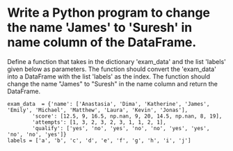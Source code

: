 # Write a Python program to change the name 'James' to 'Suresh' in name column of the DataFrame.

Define a function that takes in the dictionary 'exam_data' and the list 'labels' given below as parameters. The function should convert the 'exam_data' into a DataFrame with the list 'labels' as the index. The function should change the name "James" to "Suresh" in the name column and return the DataFrame.

    exam_data  = {'name': ['Anastasia', 'Dima', 'Katherine', 'James', 'Emily', 'Michael', 'Matthew', 'Laura', 'Kevin', 'Jonas'],
            'score': [12.5, 9, 16.5, np.nan, 9, 20, 14.5, np.nan, 8, 19],
            'attempts': [1, 3, 2, 3, 2, 3, 1, 1, 2, 1],
            'qualify': ['yes', 'no', 'yes', 'no', 'no', 'yes', 'yes', 'no', 'no', 'yes']}
    labels = ['a', 'b', 'c', 'd', 'e', 'f', 'g', 'h', 'i', 'j'] 